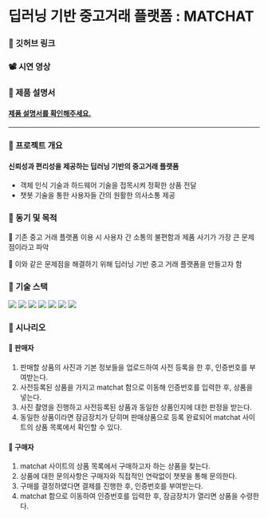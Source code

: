 # 딥러닝 기반 중고거래 플랫폼 : MATCHAT
### 🔗 깃허브 링크
####

### 📽 시연 영상
####

### 🧾 제품 설명서
#### [제품 설명서를 확인해주세요.](https://github.com/i4-MATCHAT/MATCHAT/blob/main/manual.pdf)

___

### 📌 프로젝트 개요
#### 신뢰성과 편리성을 제공하는 딥러닝 기반의 중고거래 플랫폼 
- 객체 인식 기술과 하드웨어 기술을 접목시켜 정확한 상품 전달   
- 챗봇 기술을 통한 사용자들 간의 원활한 의사소통 제공   

### 📌 동기 및 목적
🙁 기존 중고 거래 플랫폼 이용 시 사용자 간 소통의 불편함과 제품 사기가 가장 큰 문제점이라고 파악 
   
🙂 이와 같은 문제점을 해결하기 위해 딥러닝 기반 중고 거래 플랫폼을 만들고자 함

### 📌 기술 스택
<img src="https://img.shields.io/badge/-Python-000000?style=flat&logo=Python"/> <img src="https://img.shields.io/badge/-NGINX-009639?style=flat&logo=NGINX"/> <img src="https://img.shields.io/badge/-MySQL-E8E8E8?style=flat&logo=MySQL"/> <img src="https://img.shields.io/badge/-Amazon AWS-FF9900?style=flat&logo=Amazon AWS"/> <img src="https://img.shields.io/badge/-Raspberry Pi-A22846?style=flat&logo=Raspberry Pi"/> <img src="https://img.shields.io/badge/-Dialogflow-4285F4?style=flat&logo=Dialogflow"/> <img src="https://img.shields.io/badge/-Kakao-2C2255?style=flat&logo=Kakao"/>

### 📌 시나리오
#### 🎁 판매자
1. 판매할 상품의 사진과 기본 정보들을 업로드하여 사전 등록을 한 후, 인증번호를 부여받는다.
2. 사전등록된 상품을 가지고 matchat 함으로 이동해 인증번호를 입력한 후, 상품을 넣는다.
3. 사진 촬영을 진행하고 사전등록된 상품과 동일한 상품인지에 대한 판정을 받는다.
4. 동일한 상품이라면 잠금장치가 닫히며 판매상품으로 등록 완료되어 matchat 사이트의 상품 목록에서 확인할 수 있다.   
   
#### 🎁 구매자
1. matchat 사이트의 상품 목록에서 구매하고자 하는 상품을 찾는다.
2. 상품에 대한 문의사항은 구매자와 직접적인 연락없이 챗봇을 통해 문의한다.
3. 구매를 결정하였다면 결제를 진행한 후, 인증번호를 부여받는다.
4. matchat 함으로 이동하여 인증번호를 입력한 후, 잠금장치가 열리면 상품을 수령한다.

